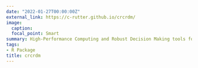 ```yaml
---
date: "2022-01-27T00:00:00Z"
external_link: https://c-rutter.github.io/crcrdm/
image:
  caption: 
  focal_point: Smart
summary: High-Performance Computing and Robust Decision Making tools for Cancer Screening Models.  
tags:
- R Package
title: crcrdm
---
```

